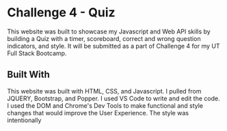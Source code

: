 # Challenge 4 - Quiz
This website was built to showcase my Javascript and Web API skills by building a Quiz with a timer, scoreboard, correct and wrong question indicators, and style. It will be submitted as a part of Challenge 4 for my UT Full Stack Bootcamp.

## Built With
This website was built with HTML, CSS, and Javascript. I pulled from JQUERY, Bootstrap, and Popper. I used VS Code to write and edit the code. I used the DOM and Chrome's Dev Tools to make functional and style changes that would improve the User Experience. The style was intentionally